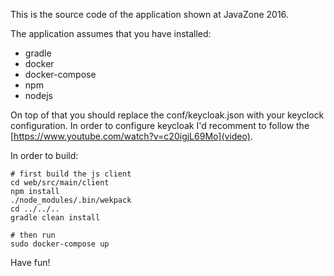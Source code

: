 This is the source code of the application shown at JavaZone 2016.

The application assumes that you have installed:

* gradle
* docker
* docker-compose
* npm
* nodejs

On top of that you should replace the conf/keycloak.json with your keyclock configuration. In order to configure keycloak I'd recomment to follow the [https://www.youtube.com/watch?v=c20igjL69Mo](video).

In order to build:

```
# first build the js client
cd web/src/main/client
npm install
./node_modules/.bin/wekpack
cd ../../..
gradle clean install

# then run
sudo docker-compose up
```

Have fun!

